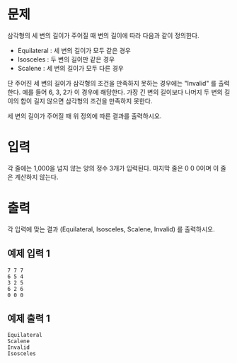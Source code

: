문제
========
삼각형의 세 변의 길이가 주어질 때 변의 길이에 따라 다음과 같이 정의한다.

- Equilateral :  세 변의 길이가 모두 같은 경우
- Isosceles : 두 변의 길이만 같은 경우
- Scalene : 세 변의 길이가 모두 다른 경우

단 주어진 세 변의 길이가 삼각형의 조건을 만족하지 못하는 경우에는 "Invalid" 를 출력한다. 예를 들어 6, 3, 2가 이 경우에 해당한다. 가장 긴 변의 길이보다 나머지 두 변의 길이의 합이 길지 않으면 삼각형의 조건을 만족하지 못한다.

세 변의 길이가 주어질 때 위 정의에 따른 결과를 출력하시오.

입력
========
각 줄에는 1,000을 넘지 않는 양의 정수 3개가 입력된다. 마지막 줄은 0 0 0이며 이 줄은 계산하지 않는다.

출력
==========
각 입력에 맞는 결과 (Equilateral, Isosceles, Scalene, Invalid) 를 출력하시오.

예제 입력 1
---------
```
7 7 7
6 5 4
3 2 5
6 2 6
0 0 0
```
예제 출력 1 
---------
```
Equilateral
Scalene
Invalid
Isosceles
```
